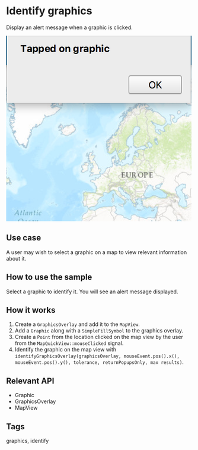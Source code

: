 # Identify graphics

Display an alert message when a graphic is clicked.

![](screenshot.png)

## Use case

A user may wish to select a graphic on a map to view relevant information about it.

## How to use the sample

Select a graphic to identify it. You will see an alert message displayed.

## How it works

1. Create a `GraphicsOverlay` and add it to the `MapView`.
2. Add a `Graphic` along with a `SimpleFillSymbol` to the graphics overlay.
3. Create a `Point` from the location clicked on the map view by the user from the `MapQuickView::mouseClicked` signal.
4. Identify the graphic on the map view with `identifyGraphicsOverlay(graphicsOverlay, mouseEvent.pos().x(), mouseEvent.pos().y(), tolerance, returnPopupsOnly, max results)`.

## Relevant API

* Graphic
* GraphicsOverlay
* MapView

## Tags

graphics, identify
